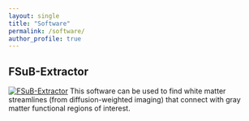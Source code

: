 ```yaml
---
layout: single
title: "Software"
permalink: /software/
author_profile: true
---
```


## FSuB-Extractor
[![FSuB-Extractor](https://upload.wikimedia.org/wikipedia/commons/9/91/Octicons-mark-github.svg)](https://github.com/smeisler/fsub_extractor)
This software can be used to find white matter streamlines (from diffusion-weighted imaging) that connect with gray matter functional regions of interest.
